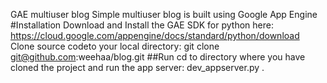 GAE multiuser blog
Simple multiuser blog is built using Google App Engine
#Installation
Download and Install the GAE SDK for python here: https://cloud.google.com/appengine/docs/standard/python/download
Clone source codeto your local directory: git clone git@github.com:weehaa/blog.git
##Run
cd to directory where you have cloned the project and run the app server: dev_appserver.py .

